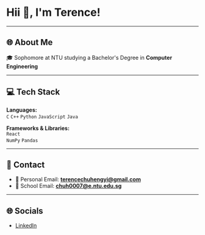 # Hii 👋, I'm Terence!

---

## 🌐 About Me
🎓 Sophomore at NTU studying a Bachelor's Degree in **Computer Engineering**

---

## 💻 Tech Stack
**Languages:**  
`C` `C++` `Python` `JavaScript` `Java`

**Frameworks & Libraries:**  
`React`  
`NumPy` `Pandas`

---

## 📱 Contact
- 📧 Personal Email: **terencechuhengyi@gmail.com**  
- 🏫 School Email: **chuh0007@e.ntu.edu.sg**

---

## 🌐 Socials
- [LinkedIn](https://www.linkedin.com/in/terence-chu-b64902293/)

